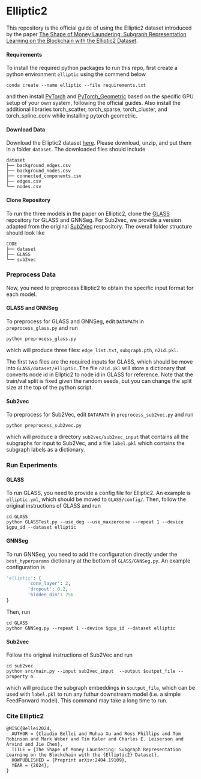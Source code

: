 # Elliptic2

This repository is the official guide of using the Elliptic2 dataset introduced by the paper [The Shape of Money Laundering: Subgraph Representation Learning on the Blockchain with the Elliptic2 Dataset](https://arxiv.org/abs/2404.19109).

#### Requirements
To install the required python packages to run this repo, first create a python environment `elliptic` using the commend below

```
conda create --name elliptic --file requirements.txt
```

and then install [PyTorch](https://pytorch.org/get-started/previous-versions/) and [PyTorch_Geometric](https://pytorch-geometric.readthedocs.io/en/latest/notes/installation.html) based on the specific GPU setup of your own system, following the official guides. Also install the additional libraries torch_scatter, torch_sparse, torch_cluster, and torch_spline_conv while installing pytorch geometric.


#### Download Data

Download the Elliptic2 dataset [here](http://elliptic.co/elliptic2). Please download, unzip, and put them in a folder `dataset`. The downloaded files should include

```
dataset
├── background_edges.csv
├── background_nodes.csv
├── connected_components.csv
├── edges.csv
└── nodes.csv
```

#### Clone Repository

To run the three models in the paper on Elliptic2, clone the [GLASS](https://github.com/Xi-yuanWang/GLASS/tree/main) repository for GLASS and GNNSeg. For Sub2vec, we provide a version adapted from the original [Sub2Vec](https://github.com/bijayaVT/sub2vec/tree/master) respository. The overall folder structure should look like

```
CODE
├── dataset
├── GLASS
└── sub2vec
```

### Preprocess Data

Now, you need to preprocess Elliptic2 to obtain the specific input format for each model.

#### GLASS and GNNSeg

To preprocess for GLASS and GNNSeg, edit `DATAPATH` in `preprocess_glass.py` and run
```
python preprocess_glass.py
```
which will produce three files: `edge_list.txt`, `subgraph.pth`, `n2id.pkl`. 

The first two files are the required inputs for GLASS, which should be move into `GLASS/dataset/elliptic`. The file `n2id.pkl` will store a dictionary that converts node id in Ellptic2 to node id in GLASS for reference. Note that the train/val split is fixed given the random seeds, but you can change the split size at the top of the python script.


#### Sub2vec

To preprocess for Sub2Vec, edit `DATAPATH` in `preprocess_sub2vec.py` and run
```
python preprocess_sub2vec.py
```
which will produce a directory `sub2vec/sub2vec_input` that contains all the subgraphs for input to Sub2Vec, and a file `label.pkl` which contains the subgraph labels as a dictionary.

### Run Experiments

#### GLASS
To run GLASS, you need to provide a config file for Elliptic2. An example is `elliptic.yml`, which should be moved to `GLASS/config/`. Then, follow the original instructions of GLASS and run

```
cd GLASS
python GLASSTest.py --use_deg --use_maxzeroone --repeat 1 --device $gpu_id --dataset elliptic
```

#### GNNSeg
To run GNNSeg, you need to add the configuration directly under the `best_hyperparams` dictionary at the bottom of `GLASS/GNNSeg.py`. An example configuration is 

```python 
'elliptic': {
        'conv_layer': 2,
        'dropout': 0.2,
        'hidden_dim': 256
}
```

Then, run 
```
cd GLASS
python GNNSeg.py --repeat 1 --device $gpu_id --dataset elliptic
```

#### Sub2vec
Follow the original instructions of Sub2Vec and run 
```
cd sub2vec
python src/main.py --input sub2vec_input  --output $output_file --property n
```
which will produce the subgraph embeddings in `$output_file`, which can be used with `label.pkl` to run any futhur downstream model (i.e. a simple FeedForward model). This command may take a long time to run.


### Cite Elliptic2

```{bibtex}
@MISC{Bellei2024,
  AUTHOR = {Claudio Bellei and Muhua Xu and Ross Phillips and Tom Robinson and Mark Weber and Tim Kaler and Charles E. Leiserson and Arvind and Jie Chen},
  TITLE = {The Shape of Money Laundering: Subgraph Representation Learning on the Blockchain with the {Elliptic2} Dataset},
  HOWPUBLISHED = {Preprint arXiv:2404.19109},
  YEAR = {2024},
}
```

